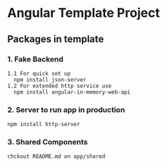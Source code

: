 # Angular Template Project

## Packages in template
### 1. Fake Backend  
    1.1 For quick set up 
      npm install json-server
    1.2 For extended http service use 
      npm install angular-in-memory-web-api

### 2. Server to run app in production
    npm install http-server
### 3. Shared Components
    chckout README.md on app/shared


